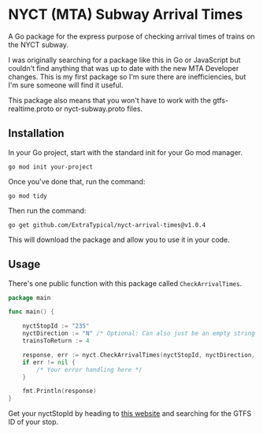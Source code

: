 # NYCT (MTA) Subway Arrival Times

A Go package for the express purpose of checking arrival times of trains on the NYCT subway.

I was originally searching for a package like this in Go or JavaScript but couldn't find anything that was up to date with the new MTA Developer changes. This is my first package so I'm sure there are inefficiencies, but I'm sure someone will find it useful.

This package also means that you won't have to work with the gtfs-realtime.proto or nyct-subway.proto files.

## Installation

In your Go project, start with the standard init for your Go mod manager.

```
go mod init your-project
```

Once you've done that, run the command:

```
go mod tidy
```

Then run the command:

```
go get github.com/ExtraTypical/nyct-arrival-times@v1.0.4
```

This will download the package and allow you to use it in your code.

## Usage

There's one public function with this package called ```CheckArrivalTimes```.

```go
package main

func main() {

    nyctStopId := "235"
    nyctDirection := "N" /* Optional: Can also just be an empty string */
    trainsToReturn := 4

    response, err := nyct.CheckArrivalTimes(nyctStopId, nyctDirection, trainsToReturn)
    if err != nil {
        /* Your error handling here */
    }

    fmt.Println(response)
}
```

Get your nyctStopId by heading to [this website](https://data.ny.gov/Transportation/MTA-Subway-Stations/39hk-dx4f/data_preview) and searching for the GTFS ID of your stop.